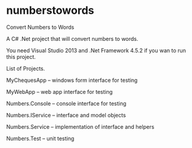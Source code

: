 # numberstowords
Convert Numbers to Words

A C# .Net project that will convert numbers to words. 

You need Visual Studio 2013 and .Net Framework 4.5.2 if you wan to run this project.

List of Projects.

MyChequesApp – windows form interface for testing

MyWebApp – web app interface for testing

Numbers.Console – console interface for testing

Numbers.IService – interface and model objects

Numbers.Service – implementation of interface and helpers

Numbers.Test – unit testing

